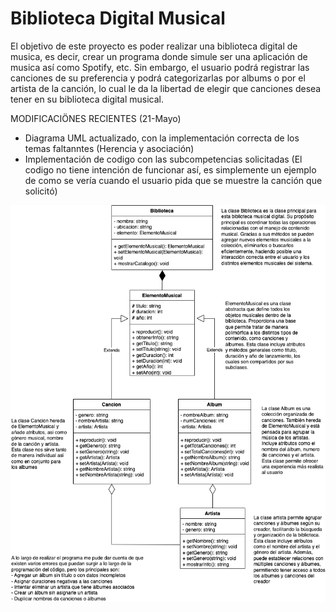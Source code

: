 # Biblioteca Digital Musical
El objetivo de este proyecto es poder realizar una biblioteca digital de musica, es decir, crear un programa donde simule ser una aplicación de musica así como Spotify, etc. Sin embargo, el usuario podrá registrar las canciones de su preferencia y podrá categorizarlas por albums o por el artista de la canción, lo cual le da la libertad de elegir que canciones desea tener en su biblioteca digital musical.

MODIFICACIÖNES RECIENTES (21-Mayo)
- Diagrama UML actualizado, con la implementación correcta de los temas faltanntes (Herencia y asociación)
- Implementación de codigo con las subcompetencias solicitadas (El codigo no tiene intención de funcionar así, es simplemente un ejemplo de como se vería cuando el usuario pida que se muestre la canción que solicitó)


![Diagrama UML del sistema](https://github.com/marianafriass/ProyectoIntegrador/blob/main/Integrador2.drawio.png?raw=true)
